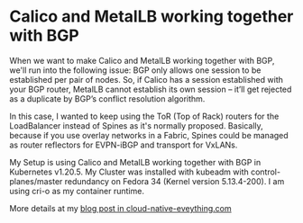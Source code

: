 # Calico and MetalLB working together with BGP

When we want to make Calico and MetalLB working together with BGP, we'll run into the following issue: BGP only allows one session to be established per pair of nodes. So, if Calico has a session established with your BGP router, MetalLB cannot establish its own session – it’ll get rejected as a duplicate by BGP’s conflict resolution algorithm.

In this case, I wanted to keep using the ToR (Top of Rack) routers for the LoadBalancer instead of Spines as it's normally proposed. Basically, because if you use overlay networks in a Fabric, Spines could be managed as router reflectors for EVPN-iBGP and transport for VxLANs.

My Setup is using Calico and MetalLB working together with BGP in Kubernetes v1.20.5. My Cluster was installed with kubeadm with control-planes/master redundancy on Fedora 34 (Kernel version 5.13.4-200). I am using cri-o as my container runtime.

More details at my [blog post in cloud-native-eveything.com ](https://www.cloud-native-everything.com/calico-and-metal…ogether-with-bgp/)
